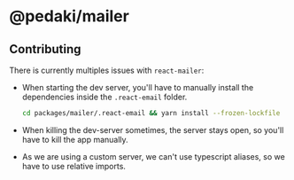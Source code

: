 # @pedaki/mailer

## Contributing

There is currently multiples issues with `react-mailer`:

- When starting the dev server, you'll have to manually install the dependencies inside the `.react-email` folder.

    ```bash
    cd packages/mailer/.react-email && yarn install --frozen-lockfile
    ```

- When killing the dev-server sometimes, the server stays open, so you'll have to kill the app manually.

- As we are using a custom server, we can't use typescript aliases, so we have to use relative imports.
